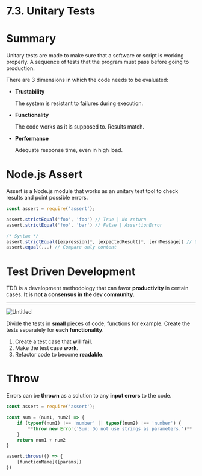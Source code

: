 # 7.3. Unitary Tests

# Summary

Unitary tests are made to make sure that a software or script is working properly. A sequence of tests that the program must pass before going to production.

There are 3 dimensions in which the code needs to be evaluated:

- **Trustability**

    The system is resistant to failures during execution.

- **Functionality**

    The code works as it is supposed to. Results match.

- **Performance**

    Adequate response time, even in high load.

# Node.js Assert

Assert is a Node.js module that works as an unitary test tool to check results and point possible errors.

```jsx
const assert = require('assert');

assert.strictEqual('foo', 'foo') // True | No return
assert.strictEqual('foo', 'bar') // False | AssertionError

/* Syntax */
assert.strictEqual([expression]*, [expectedResult]*, [errMessage]) // Compare content & typeof
assert.equal(...) // Compare only content
```

# Test Driven Development

TDD is a development methodology that can favor **productivity** in certain cases. **It is not a consensus in the dev community.**

 ****

![Untitled](https://s3-us-west-2.amazonaws.com/secure.notion-static.com/8a8d0595-87ee-4c84-a94a-9ca3f61fde39/Untitled.png)

Divide the tests in **small** pieces of code, functions for example. Create the tests separately for  **each functionality**.

1. Create a test case that **will fail.**
2. Make the test case **work**.
3. Refactor code to become **readable**.

# Throw

Errors can be **thrown** as a solution to any **input errors** to the code.

```jsx
const assert = require('assert');

const sum = (num1, num2) => {
	if (typeof(num1) !== 'number' || typeof(num2) !== 'number') {
		**throw new Error('Sum: Do not use strings as parameters.')**
	}
	return num1 + num2
}

assert.throws(() => {
	[functionName]([params])
})
```
